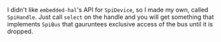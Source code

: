 I didn't like `embedded-hal`'s API for `SpiDevice`, so I made my own, called `SpiHandle`. Just call `select` on the handle and you will get something that implements `SpiBus` that gauruntees exclusive access of the bus until it is dropped.